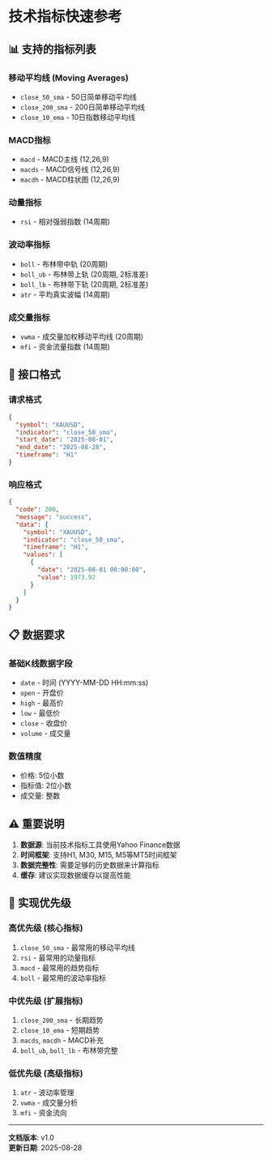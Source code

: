 # 技术指标快速参考

## 📊 支持的指标列表

### 移动平均线 (Moving Averages)
- `close_50_sma` - 50日简单移动平均线
- `close_200_sma` - 200日简单移动平均线  
- `close_10_ema` - 10日指数移动平均线

### MACD指标
- `macd` - MACD主线 (12,26,9)
- `macds` - MACD信号线 (12,26,9)
- `macdh` - MACD柱状图 (12,26,9)

### 动量指标
- `rsi` - 相对强弱指数 (14周期)

### 波动率指标
- `boll` - 布林带中轨 (20周期)
- `boll_ub` - 布林带上轨 (20周期, 2标准差)
- `boll_lb` - 布林带下轨 (20周期, 2标准差)
- `atr` - 平均真实波幅 (14周期)

### 成交量指标
- `vwma` - 成交量加权移动平均线 (20周期)
- `mfi` - 资金流量指数 (14周期)

## 🔧 接口格式

### 请求格式
```json
{
  "symbol": "XAUUSD",
  "indicator": "close_50_sma",
  "start_date": "2025-08-01",
  "end_date": "2025-08-28",
  "timeframe": "H1"
}
```

### 响应格式
```json
{
  "code": 200,
  "message": "success",
  "data": {
    "symbol": "XAUUSD",
    "indicator": "close_50_sma",
    "timeframe": "H1",
    "values": [
      {
        "date": "2025-08-01 00:00:00",
        "value": 1973.92
      }
    ]
  }
}
```

## 📋 数据要求

### 基础K线数据字段
- `date` - 时间 (YYYY-MM-DD HH:mm:ss)
- `open` - 开盘价
- `high` - 最高价
- `low` - 最低价
- `close` - 收盘价
- `volume` - 成交量

### 数值精度
- 价格: 5位小数
- 指标值: 2位小数
- 成交量: 整数

## ⚠️ 重要说明

1. **数据源**: 当前技术指标工具使用Yahoo Finance数据
2. **时间框架**: 支持H1, M30, M15, M5等MT5时间框架
3. **数据完整性**: 需要足够的历史数据来计算指标
4. **缓存**: 建议实现数据缓存以提高性能

## 🎯 实现优先级

### 高优先级 (核心指标)
1. `close_50_sma` - 最常用的移动平均线
2. `rsi` - 最常用的动量指标
3. `macd` - 最常用的趋势指标
4. `boll` - 最常用的波动率指标

### 中优先级 (扩展指标)
1. `close_200_sma` - 长期趋势
2. `close_10_ema` - 短期趋势
3. `macds`, `macdh` - MACD补充
4. `boll_ub`, `boll_lb` - 布林带完整

### 低优先级 (高级指标)
1. `atr` - 波动率管理
2. `vwma` - 成交量分析
3. `mfi` - 资金流向

---

**文档版本**: v1.0  
**更新日期**: 2025-08-28
